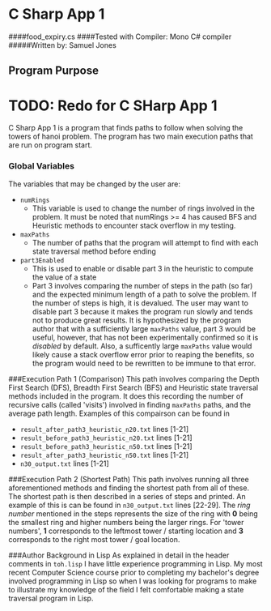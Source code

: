 # C Sharp App 1
####food_expiry.cs
####Tested with Compiler: Mono C# compiler
#####Written by: Samuel Jones
####

## Program Purpose
# TODO:  Redo for C SHarp App 1
C Sharp App 1 is a program that finds paths to follow when solving the towers of
hanoi problem. The program has two main execution paths that are run on program
start.
### Global Variables
The variables that may be changed by the user are:
- `numRings`
  - This variable is used to change the number of rings involved in the problem.
  It must be noted that numRings >= 4 has caused BFS and Heuristic methods to encounter stack overflow in my testing.
- `maxPaths`
  - The number of paths that the program will attempt to find with each state traversal method
  before ending
- `part3Enabled`
  - This is used to enable or disable part 3 in the heuristic to compute the value of a state
  - Part 3 involves comparing the number of steps in the path (so far) and the expected
  minimum length of a path to solve the problem. If the number of steps is high, it is devalued.
  The user may want to disable part 3 because it makes the program run slowly and tends not to produce great results.
  It is hypothesized by the program author that with a sufficiently large `maxPaths` value, part 3 would be
  useful, however, that has not been experimentally confirmed so it is *disabled* by default. Also, a sufficently large
  `maxPaths` value would likely cause a stack overflow error prior to reaping the benefits, so the program would need to
  be rewritten to be immune to that error.

###Execution Path 1 (Comparison)
This path involves comparing the Depth First Search (DFS), Breadth First Search (BFS) and 
Heuristic state traversal methods included in the program. It does this recording the number of
recursive calls (called 'visits') involved in finding `maxPaths` paths, and the average path length.
Examples of this compairson can be found in
- `result_after_path3_heuristic_n20.txt` lines [1-21]
- `result_before_path3_heuristic_n20.txt` lines [1-21]
- `result_before_path3_heuristic_n50.txt` lines [1-21]
- `result_after_path3_heuristic_n50.txt` lines [1-21]
- `n30_output.txt` lines [1-21]

###Execution Path 2 (Shortest Path)
This path involves running all three aforementioned methods and finding the shortest path from all of these.
The shortest path is then described in a series of steps and printed. An example of this is can be found in
`n30_output.txt` lines [22-29]. The _ring number_ mentioned in the steps represents the size of the ring with **0** being
the smallest ring and higher numbers being the larger rings. For 'tower numbers', **1** corresponds to the leftmost tower /
starting location and **3** corresponds to the right most tower / goal location.

###Author Background in Lisp
As explained in detail in the header comments in `toh.lisp` I  have little experience programming in Lisp. My most recent
Computer Science course prior to completing my bachelor's degree involved programming in Lisp so when I was
looking for programs to make to illustrate my knowledge of the field I felt comfortable making a state traversal program
in Lisp.